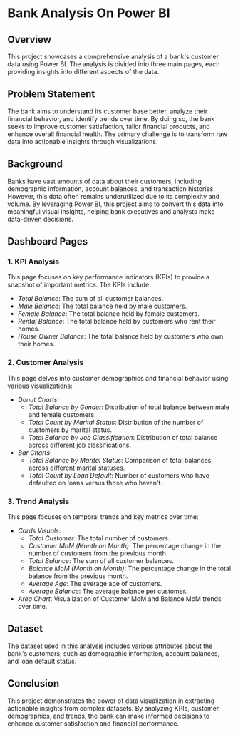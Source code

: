 # Bank Analysis On Power BI

## Overview
This project showcases a comprehensive analysis of a bank's customer data using Power BI. The analysis is divided into three main pages, each providing insights into different aspects of the data.

## Problem Statement
The bank aims to understand its customer base better, analyze their financial behavior, and identify trends over time. By doing so, the bank seeks to improve customer satisfaction, tailor financial products, and enhance overall financial health. The primary challenge is to transform raw data into actionable insights through visualizations.

## Background
Banks have vast amounts of data about their customers, including demographic information, account balances, and transaction histories. However, this data often remains underutilized due to its complexity and volume. By leveraging Power BI, this project aims to convert this data into meaningful visual insights, helping bank executives and analysts make data-driven decisions.

## Dashboard Pages

### 1. KPI Analysis
This page focuses on key performance indicators (KPIs) to provide a snapshot of important metrics. The KPIs include:
- *Total Balance*: The sum of all customer balances.
- *Male Balance*: The total balance held by male customers.
- *Female Balance*: The total balance held by female customers.
- *Rental Balance*: The total balance held by customers who rent their homes.
- *House Owner Balance*: The total balance held by customers who own their homes.

### 2. Customer Analysis
This page delves into customer demographics and financial behavior using various visualizations:
- *Donut Charts*:
  - *Total Balance by Gender*: Distribution of total balance between male and female customers.
  - *Total Count by Marital Status*: Distribution of the number of customers by marital status.
  - *Total Balance by Job Classification*: Distribution of total balance across different job classifications.
- *Bar Charts*:
  - *Total Balance by Marital Status*: Comparison of total balances across different marital statuses.
  - *Total Count by Loan Default*: Number of customers who have defaulted on loans versus those who haven't.

### 3. Trend Analysis
This page focuses on temporal trends and key metrics over time:
- *Cards Visuals*:
  - *Total Customer*: The total number of customers.
  - *Customer MoM (Month on Month)*: The percentage change in the number of customers from the previous month.
  - *Total Balance*: The sum of all customer balances.
  - *Balance MoM (Month on Month)*: The percentage change in the total balance from the previous month.
  - *Average Age*: The average age of customers.
  - *Average Balance*: The average balance per customer.
- *Area Chart*: Visualization of Customer MoM and Balance MoM trends over time.

## Dataset
The dataset used in this analysis includes various attributes about the bank's customers, such as demographic information, account balances, and loan default status.

## Conclusion
This project demonstrates the power of data visualization in extracting actionable insights from complex datasets. By analyzing KPIs, customer demographics, and trends, the bank can make informed decisions to enhance customer satisfaction and financial performance.

